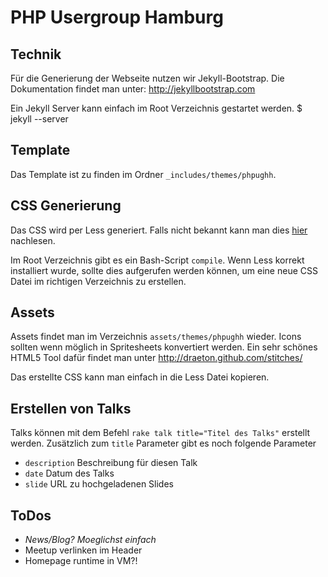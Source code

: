 # PHP Usergroup Hamburg

## Technik

Für die Generierung der Webseite nutzen wir Jekyll-Bootstrap. 
Die Dokumentation findet man unter: <http://jekyllbootstrap.com>

Ein Jekyll Server kann einfach im Root Verzeichnis gestartet werden.
    $ jekyll --server

## Template

Das Template ist zu finden im Ordner `_includes/themes/phpughh`.

## CSS Generierung

Das CSS wird per Less generiert. Falls nicht bekannt kann man dies [hier](http://lesscss.org/) nachlesen. 

Im Root Verzeichnis gibt es ein Bash-Script `compile`. Wenn Less korrekt installiert wurde, sollte dies
aufgerufen werden können, um eine neue CSS Datei im richtigen Verzeichnis zu erstellen.

## Assets

Assets findet man im Verzeichnis `assets/themes/phpughh` wieder. Icons sollten wenn möglich
in Spritesheets konvertiert werden. Ein sehr schönes HTML5 Tool dafür findet man unter <http://draeton.github.com/stitches/>

Das erstellte CSS kann man einfach in die Less Datei kopieren.

## Erstellen von Talks

Talks können mit dem Befehl `rake talk title="Titel des Talks"` erstellt werden. Zusätzlich zum 
`title` Parameter gibt es noch folgende Parameter

 - `description` Beschreibung für diesen Talk
 - `date` Datum des Talks
 - `slide` URL zu hochgeladenen Slides

## ToDos
- *News/Blog? Moeglichst einfach*
- Meetup verlinken im Header
- Homepage runtime in VM?!
